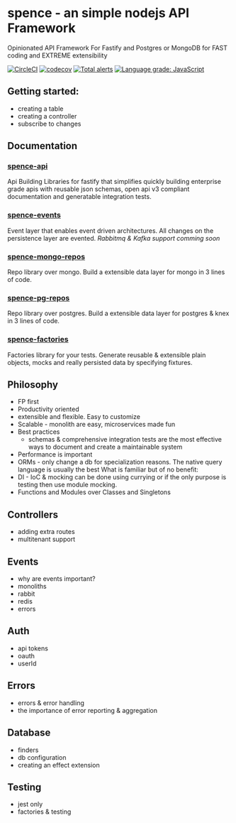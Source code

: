# spence - an simple nodejs API Framework
Opinionated API Framework For Fastify and Postgres or MongoDB for FAST coding and EXTREME extensibility

[![CircleCI](https://circleci.com/gh/sloops77/spencer.svg?style=svg)](https://circleci.com/gh/sloops77/spencer)
[![codecov](https://codecov.io/gh/sloops77/spencer/branch/master/graph/badge.svg)](https://codecov.io/gh/sloops77/spencer)
[![Total alerts](https://img.shields.io/lgtm/alerts/g/sloops77/spencer.svg?logo=lgtm&logoWidth=18)](https://lgtm.com/projects/g/sloops77/spencer/alerts/)
[![Language grade: JavaScript](https://img.shields.io/lgtm/grade/javascript/g/sloops77/spencer.svg?logo=lgtm&logoWidth=18)](https://lgtm.com/projects/g/sloops77/spencer/context:javascript)


## Getting started:
- creating a table
- creating a controller
- subscribe to changes

## Documentation
### [spence-api](./packages/spence-api)
Api Building Libraries for fastify that simplifies quickly building enterprise grade apis with reusable json schemas, open api v3 compliant documentation and generatable integration tests.

### [spence-events](./packages/spence-events)
Event layer that enables event driven architectures. All changes on the persistence layer are evented.
*Rabbitmq & Kafka support comming soon*

### [spence-mongo-repos](./packages/spence-mongo-repos)
Repo library over mongo. Build a extensible data layer for mongo in 3 lines of code.

### [spence-pg-repos](./packages/spence-pg-repos)
Repo library over postgres. Build a extensible data layer for postgres & knex in 3 lines of code.

### [spence-factories](./packages/spence-factories)
Factories library for your tests. Generate reusable & extensible plain objects, mocks and really persisted data by specifying fixtures.


## Philosophy
- FP first
- Productivity oriented
- extensible and flexible. Easy to customize
- Scalable - monolith are easy, microservices made fun
- Best practices
  - schemas & comprehensive integration tests are the most effective ways to document and create a maintainable system
- Performance is important
- ORMs - only change a db for specialization reasons. The native query language is usually the best
What is familiar but of no benefit:
- DI - IoC & mocking can be done using currying or if the only purpose is testing then use module mocking.
- Functions and Modules over Classes and Singletons

## Controllers
- adding extra routes
- multitenant support

## Events
- why are events important?
- monoliths
- rabbit
- redis
- errors

## Auth
- api tokens
- oauth
- userId

## Errors
- errors & error handling
- the importance of error reporting & aggregation

## Database
- finders
- db configuration
- creating an effect extension

## Testing
- jest only
- factories & testing



